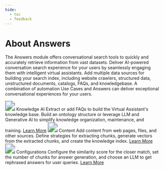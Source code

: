 ```yaml
---
hide:
  - toc
  - feedback
---
```

# About Answers
The Answers module offers conversational search tools to quickly and accurately retrieve information from vast datasets. Deliver AI-powered conversation search experience for your users by seamlessly engaging them with intelligent virtual assistants. Add multiple data sources for building your search index, including website crawlers, structured data, unstructured documents, catalogs, FAQs, and knowledgebase. A combination of automation Use Cases and Answers can deliver exceptional conversational experiences for your users.

<kr-grid type="g2">
    <kr-grid-item>
        <img src="../images/lm-knowledge-graph.svg" style="zoom:200%;"></img>
        <kr-grid-title>Knowledge AI</kr-grid-title>
        <kr-grid-desc>Extract or add FAQs to build the Virtual Assistant's knowledge base. Build an ontology structure or leverage LLM and Generative AI to simplify knowledge organization, maintenance, and training.</kr-grid-desc>
        <a href="">Learn More</a>
    </kr-grid-item>
    <kr-grid-item>
        <img src="../images/lm-answer-content.svg" style="zoom:200%;"></img>
        <kr-grid-title>Content</kr-grid-title>
        <kr-grid-desc>Add content from web pages, files, and other sources. Define strategies for extracting chunks, generate vectors from the extracted chunks, and create the knowledge index.</kr-grid-desc>
        <a href="">Learn More</a>
    </kr-grid-item>
    <kr-grid-item>
        <img src="../images/lm-answer-configuration.svg" style="zoom:200%;"></img>
        <kr-grid-title>Configurations</kr-grid-title>
        <kr-grid-desc>Configure the similarity score for the closer match, set the number of chunks for answer generation, and choose an LLM to get rephrased answers for user queries.</kr-grid-desc>
        <a href="">Learn More</a>
    </kr-grid-item>           
</kr-grid>

